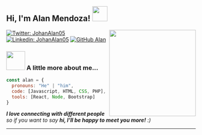 <h2> Hi, I'm Alan Mendoza! <img src="https://media.giphy.com/media/QssGEmpkyEOhBCb7e1/giphy.gif" width="40"></h2>
<img align='right' src="https://media.giphy.com/media/h408T6Y5GfmXBKW62l/giphy.gif" width="230">


[![Twitter: JohanAlan05](https://img.shields.io/twitter/follow/JohanAlan05?style=social)](https://twitter.com/JohanAlan05)
[![Linkedin: JohanAlan05](https://img.shields.io/badge/-JohanAlan05-blue?style=flat-square&logo=Linkedin&logoColor=white&link=https://www.linkedin.com/in/johan-alan/)](https://www.linkedin.com/in/johan-alan/)
[![GitHub Alan](https://img.shields.io/github/followers/llalanmendozall?label=follow&style=social)](https://github.com/llAlanMendozall)


### <img src="https://media.giphy.com/media/X5huRWX5MOKDRjY7Ot/giphy.gif" width="50"> A little more about me...  

```javascript
const alan = {
  pronouns: "He" | "him",
  code: [Javascript, HTML, CSS, PHP],
  tools: [React, Node, Bootstrap]
}
```

<em><b>I love connecting with different people</b> so if you want to say <b>hi, I'll be happy to meet you more!</b> :)</em>

---
